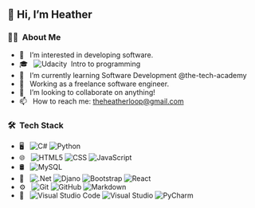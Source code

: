 
<h2>👋 Hi, I’m Heather</h2>

<h3> 👩‍💻 &nbsp;About Me </h3>

- 👀 &nbsp; I’m interested in developing software.
- 🎓 &nbsp; 
  ![Udacity](https://img.shields.io/badge/Udacity-grey?style=plastic&logo=udacity&logoColor=15B8E6)&nbsp; Intro to programming<br/>
- 🌱 &nbsp; I’m currently learning Software Development @the-tech-academy
- 💼 &nbsp; Working as a freelance software engineer.
- 💞️ &nbsp; I’m looking to collaborate on anything!
- 📫 &nbsp; How to reach me: theheatherloop@gmail.com

<h3> 🛠 &nbsp;Tech Stack</h3>

- 🖥️ &nbsp;
  ![C#](https://img.shields.io/badge/-csharp-333333?style=plastic&logo=csharp&logoColor=239120)
  ![Python](https://img.shields.io/badge/-Python-333333?style=plastic&logo=python)
- 🌐 &nbsp;
  ![HTML5](https://img.shields.io/badge/-HTML5-333333?style=plastic&logo=HTML5)
  ![CSS](https://img.shields.io/badge/-CSS3-333333?style=plastic&logo=css3&logoColor=1572B6)
  ![JavaScript](https://img.shields.io/badge/-JavaScript-333333?style=plastic&logo=javascript)
- 🛢 &nbsp;
  ![MySQL](https://img.shields.io/badge/-MySQL-333333?style=plastic&logo=mysql)
- 🧰 &nbsp;
  ![.Net](https://img.shields.io/badge/-.NET-333333?style=plastic&logo=.NET&logoColor=512BD4)
  ![Djano](https://img.shields.io/badge/-django-333333?style=plastic&logo=django&logoColor=092E20)
  ![Bootstrap](https://img.shields.io/badge/-Bootstrap-333333?style=plastic&logo=bootstrap&logoColor=563D7C)
  ![React](https://img.shields.io/badge/-React-333333?style=plastic&logo=react)
- ⚙️ &nbsp;
  ![Git](https://img.shields.io/badge/-Git-333333?style=plastic&logo=git)
  ![GitHub](https://img.shields.io/badge/-GitHub-333333?style=plastic&logo=github)
  ![Markdown](https://img.shields.io/badge/-Markdown-333333?style=plastic&logo=markdown)
- 🔧 &nbsp;
  ![Visual Studio Code](https://img.shields.io/badge/-Visual%20Studio%20Code-333333?style=plastic&logo=visual-studio-code&logoColor=007ACC)
  ![Visual Studio](https://img.shields.io/badge/-Visual%20Studio-333333?style=plastic&logo=visual-studio&logoColor=5C2D91)
  ![PyCharm](https://img.shields.io/badge/-PyCharm-333333?style=plastic&logo=pycharm&logoColor=000000)


<br/>
